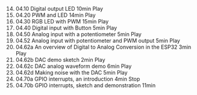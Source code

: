 14. 04.10 Digital output LED
    10min
    Play
15. 04.20 PWM and LED
    14min
    Play
16. 04.30 RGB LED with PWM
    15min
    Play
17. 04.40 Digital input with Button
    5min
    Play
18. 04.50 Analog input with a potentiometer
    5min
    Play
19. 04.52 Analog input with potentiometer and PWM output
    5min
    Play
20. 04.62a An overview of Digital to Analog Conversion in the ESP32
    3min
    Play
21. 04.62b DAC demo sketch
    2min
    Play
22. 04.62c DAC analog waveform demo
    6min
    Play
23. 04.62d Making noise with the DAC
    5min
    Play
24. 04.70a GPIO interrupts, an introduction
    4min
    Stop
25. 04.70b GPIO interrupts, sketch and demonstration
    11min
